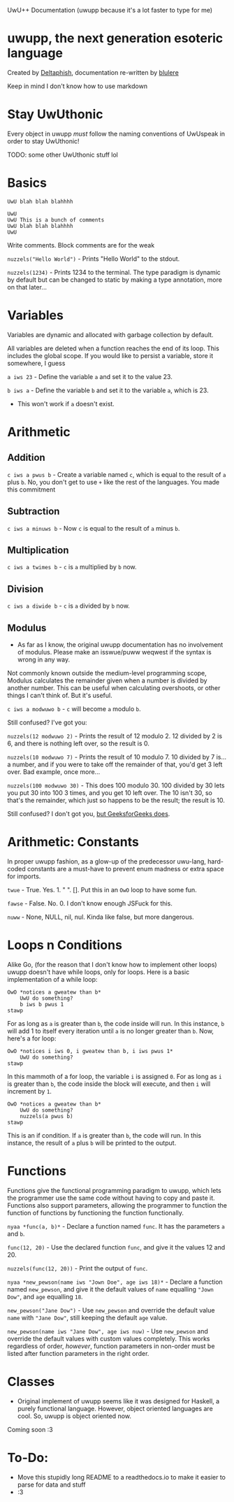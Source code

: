 UwU++ Documentation (uwupp because it's a lot faster to type for me)

# uwupp, the next generation esoteric language
Created by 
[Deltaphish](https://github.com/Deltaphish/UwUpp),
documentation re-written by
[blulere](https://github.com/blulere)

Keep in mind I don't know how to use markdown

# Stay UwUthonic

Every object in uwupp *must* follow the naming conventions of UwUspeak in order to stay UwUthonic!

TODO: some other UwUthonic stuff lol

# Basics

```
UwU blah blah blahhhh
```

```
UwU
UwU This is a bunch of comments
UwU blah blah blahhhh
UwU
```
Write comments. Block comments are for the weak

`nuzzels("Hello World")` - Prints "Hello World" to the stdout.

`nuzzels(1234)` - Prints 1234 to the terminal. The type paradigm is dynamic by default but can be changed to static by making a type annotation, more on that later...

# Variables

Variables are dynamic and allocated with garbage collection by default.

All variables are deleted when a function reaches the end of its loop. This includes the global scope. If you would like to persist a variable, store it somewhere, I guess

`a iws 23` - Define the variable `a` and set it to the value 23. 

`b iws a` - Define the variable `b` and set it to the variable `a`, which is 23.
- This won't work if `a` doesn't exist.

# Arithmetic

## Addition
`c iws a pwus b` - Create a variable named `c`, which is equal to the result of `a` plus `b`. No, you don't get to use `+` like the rest of the languages. You made this commitment

## Subtraction
`c iws a minuws b` - Now `c` is equal to the result of `a` minus `b`.

## Multiplication

`c iws a twimes b` - `c` is `a` multiplied by `b` now.

## Division

`c iws a diwide b` - `c` is `a` divided by `b` now.

## Modulus

- As far as I know, the original uwupp documentation has no involvement of modulus. Please make an isswue/puww weqwest if the syntax is wrong in any way.

Not commonly known outside the medium-level programming scope, Modulus calculates the remainder given when a number is divided by another number. This can be useful when calculating overshoots, or other things I can't think of. But it's useful.

`c iws a modwuwo b` - `c` will become `a` modulo `b`.

Still confused? I've got you:

`nuzzels(12 modwuwo 2)` - Prints the result of 12 modulo 2. 12 divided by 2 is 6, and there is nothing left over, so the result is 0.

`nuzzels(10 modwuwo 7)` - Prints the result of 10 modulo 7. 10 divided by 7 is... a number, and if you were to take off the remainder of that, you'd get 3 left over. Bad example, once more...

`nuzzels(100 modwuwo 30)` - This does 100 modulo 30. 100 divided by 30 lets you put 30 into 100 3 times, and you get 10 left over. The 10 isn't 30, so that's the remainder, which just so happens to be the result; the result is 10.

Still confused? I don't got you, [but GeeksforGeeks does](https://www.geeksforgeeks.org/difference-between-modulo-and-modulus/).

# Arithmetic: Constants

In proper uwupp fashion, as a glow-up of the predecessor uwu-lang, hard-coded constants are a must-have to prevent enum madness or extra space for imports.

`twue` - True. Yes. 1. " ". []. Put this in an `OwO` loop to have some fun.

`fawse` - False. No. 0. I don't know enough JSFuck for this.

`nuww` - None, NULL, nil, nul. Kinda like false, but more dangerous.

# Loops n Conditions

Alike Go, (for the reason that I don't know how to implement other loops) uwupp doesn't have while loops, only for loops.
Here is a basic implementation of a while loop:
```
OwO *notices a gweatew than b*
    UwU do something?
    b iws b pwus 1
stawp
```
For as long as `a` is greater than `b`, the code inside will run. In this instance, `b` will add 1 to itself every iteration until `a` is no longer greater than `b`. Now, here's a for loop:
```
OwO *notices i iws 0, i gweatew than b, i iws pwus 1*
    UwU do something?
stawp
```
In this mammoth of a for loop, the variable `i` is assigned `0`. For as long as `i` is greater than `b`, the code inside the block will execute, and then `i` will increment by `1`.

```
OwO *notices a gweatew than b*
    UwU do something?
    nuzzels(a pwus b)
stawp
```
This is an if condition. If `a` is greater than `b`, the code will run. In this instance, the result of `a` plus `b` will be printed to the output.

# Functions

Functions give the functional programming paradigm to uwupp, which lets the programmer use the same code without having to copy and paste it. Functions also support parameters, allowing the programmer to function the function of functions by functioning the function functionally.

`nyaa *func(a, b)*` - Declare a function named `func`. It has the parameters `a` and `b`.

`func(12, 20)` - Use the declared function `func`, and give it the values 12 and 20.

`nuzzels(func(12, 20))` - Print the output of `func`.

`nyaa *new_pewson(name iws "Jown Doe", age iws 18)*` - Declare a function named `new_pewson`, and give it the default values of `name` equalling `"Jown Dow"`, and `age` equalling `18`.

`new_pewson("Jane Dow")` - Use `new_pewson` and override the default value `name` with `"Jane Dow"`, still keeping the default `age` value.

`new_pewson(name iws "Jane Dow", age iws nuw)` - Use `new_pewson` and override the default values with custom values completely. This works regardless of order, *however*, function parameters in non-order must be listed after function parameters in the right order.

# Classes

- Original implement of uwupp seems like it was designed for Haskell, a purely functional language. However, object oriented languages are cool. So, uwupp is object oriented now.

Coming soon :3

# To-Do:

* Move this stupidly long README to a readthedocs.io to make it easier to parse for data and stuff
* :3